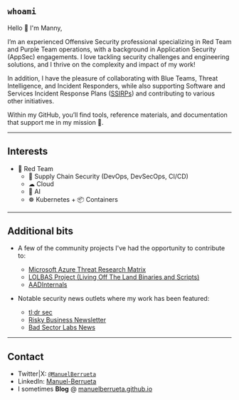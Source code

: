 ## `whoami`
Hello 👋 I'm Manny,   

I’m an experienced Offensive Security professional specializing in Red Team and Purple Team operations, with a background in Application Security (AppSec) engagements. I love tackling security challenges and engineering solutions, and I thrive on the complexity and impact of my work!

In addition, I have the pleasure of collaborating with Blue Teams, Threat Intelligence, and Incident Responders, while also supporting Software and Services Incident Response Plans ([SSIRPs](https://msrc.microsoft.com/blog/2019/06/inside-the-msrc-anatomy-of-a-ssirp-incident/)) and contributing to various other initiatives.

Within my GitHub, you’ll find tools, reference materials, and documentation that support me in my mission 🚀.

---    
## Interests
- 🔴 Red Team
    - 🔗 Supply Chain Security (DevOps, DevSecOps, CI/CD)
    - ☁ Cloud 
    - 🤖 AI
    - ☸ Kubernetes + 📦 Containers

---   
## Additional bits
- A few of the community projects I've had the opportunity to contribute to:
    - [Microsoft Azure Threat Research Matrix](https://aka.ms/ATRM)
    - [LOLBAS Project (Living Off The Land Binaries and Scripts)](https://github.com/LOLBAS-Project/LOLBAS)
    - [AADInternals](https://github.com/Gerenios/AADInternals)

- Notable security news outlets where my work has been featured:
    - [tl;dr sec](https://tldrsec.com/p/tldr-sec-240)
    - [Risky Business Newsletter](https://news.risky.biz/risky-biz-news-us-takes-down-rts-twitter-bot-farm/)
    - [Bad Sector Labs News](https://blog.badsectorlabs.com/last-week-in-security-lwis-2024-07-08.html)

---    
## Contact
- Twitter|X: [`@ManuelBerrueta`](https://twitter.com/ManuelBerrueta)    
- LinkedIn: [Manuel-Berrueta](https://www.linkedin.com/in/manuel-berrueta/)
- I sometimes **Blog** @ [manuelberrueta.github.io](https://manuelberrueta.github.io/)


<!---
ManuelBerrueta/ManuelBerrueta is a ✨ special ✨ repository because its `README.md` (this file) appears on your GitHub profile.
You can click the Preview link to take a look at your changes.
--->
